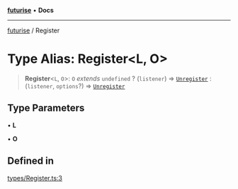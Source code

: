 [**futurise**](../README.md) • **Docs**

***

[futurise](../README.md) / Register

# Type Alias: Register\<L, O\>

> **Register**\<`L`, `O`\>: `O` *extends* `undefined` ? (`listener`) => [`Unregister`](Unregister.md) : (`listener`, `options`?) => [`Unregister`](Unregister.md)

## Type Parameters

• **L**

• **O**

## Defined in

[types/Register.ts:3](https://github.com/nevoland/futurise/blob/54db9391420145098bc39b459b46ddbae49856b0/lib/types/Register.ts#L3)
